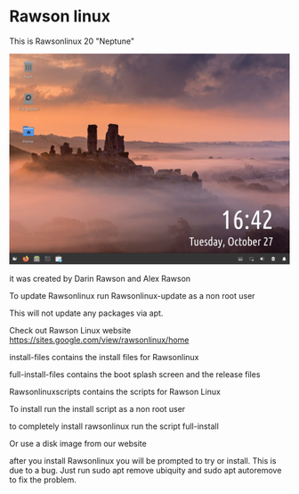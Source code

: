 # Rawson linux

This is Rawsonlinux 20 "Neptune"

<img src="screenshot.png">

it was created by Darin Rawson and Alex Rawson


To update Rawsonlinux run Rawsonlinux-update as a non root user

This will not update any packages via apt.


Check out Rawson Linux website
https://sites.google.com/view/rawsonlinux/home

install-files contains the install files for Rawsonlinux

full-install-files contains the boot splash screen and the release files

Rawsonlinuxscripts contains the scripts for Rawson Linux


To install run the install script as a non root user


to completely install rawsonlinux run the script full-install


Or use a disk image from our website

after you install Rawsonlinux you will be prompted to try or install. This is due to a bug. Just run sudo apt remove ubiquity and sudo apt autoremove to fix the problem.

